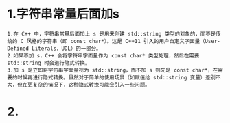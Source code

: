 # 1.字符串常量后面加s
    1.在 C++ 中，字符串常量后面加上 s 是用来创建 std::string 类型的对象的，而不是传统的 C 风格的字符串（即 const char*）。这是 C++11 引入的用户自定义字面量（User-Defined Literals，UDL）的一部分。
    2.如果不加 s，C++ 会将字符串字面量作为 const char* 类型处理，然后在需要 std::string 时会进行隐式转换。
    3.加 s 是立即将字符串字面量视为 std::string，而不加 s 则先是 const char*，在需要的时候再进行隐式转换。虽然对于简单的使用场景（如赋值给 std::string 变量）差别不大，但在更复杂的情况下，这种隐式转换可能会引入一些问题。

# 2.
